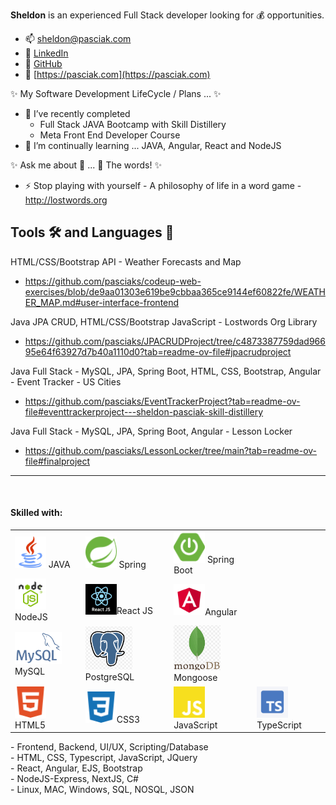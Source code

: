 **Sheldon** is an experienced Full Stack developer looking for 💰 opportunities.

- 📫 sheldon@pasciak.com
- 👔 [LinkedIn](https://www.linkedin.com/in/sheldonpasciak)
- 🔗 [GitHub](https://github.com/pasciaks)
- 🏡 [https://pasciak.com](https://pasciak.com)

✨ My Software Development LifeCycle / Plans ... ✨

- 🌱 I’ve recently completed
  - Full Stack JAVA Bootcamp with Skill Distillery
  - Meta Front End Developer Course
- 🌱 I’m continually learning ... JAVA, Angular, React and NodeJS

✨ Ask me about 🤔 ... 💬 The words! ✨

- ⚡ Stop playing with yourself - A philosophy of life in a word game - http://lostwords.org

## Tools 🛠️ and Languages 💬

HTML/CSS/Bootstrap API - Weather Forecasts and Map

- https://github.com/pasciaks/codeup-web-exercises/blob/de9aa01303e619be9cbbaa365ce9144ef60822fe/WEATHER_MAP.md#user-interface-frontend

Java JPA CRUD, HTML/CSS/Bootstrap JavaScript - Lostwords Org Library

- https://github.com/pasciaks/JPACRUDProject/tree/c4873387759dad96695e64f63927d7b40a1110d0?tab=readme-ov-file#jpacrudproject

Java Full Stack - MySQL, JPA, Spring Boot, HTML, CSS, Bootstrap, Angular - Event Tracker - US Cities

- https://github.com/pasciaks/EventTrackerProject?tab=readme-ov-file#eventtrackerproject---sheldon-pasciak-skill-distillery

Java Full Stack - MySQL, JPA, Spring Boot, Angular - Lesson Locker

- https://github.com/pasciaks/LessonLocker/tree/main?tab=readme-ov-file#finalproject

<hr><br>

#### Skilled with: &nbsp;

<table>
    <tr>
      <td><img src="media/java-svgrepo-com.svg" alt="Java" width="50"> JAVA</td>
      <td><img src="media/spring-color.svg" alt="Figma" width="50"> Spring</td>
      <td><img src="media/springboot-color.svg" alt="SpringBoot" width="50"> Spring Boot</td>
    </tr>
    <tr>
      <td><img src="media/node_icon.png" alt="NodeJS" width="50">NodeJS</td>
      <td><img src="media/react_icon.png" alt="TypeScript" width="50">React JS</td>
      <td><img src="media/angular_icon.png" alt="TypeScript" width="50">Angular</td>
      </tr>
    <tr>
      <td><img src="media/mysql.png" alt="MySQL" width="75"> MySQL</td> 
      <td><img src="media/postgresql.png" alt="PostgreSQL" width="75"> PostgreSQL</td> 
      <td><img src="media/mongoose_logo.png" alt="Mongoose" width="75"> Mongoose</td> 
    </tr>
    <tr>
      <td><img src="media/html5-color.svg" alt="HTML5" width="50">HTML5</td>
      <td><img src="media/css3-color.svg" alt="CSS3" width="50">CSS3</td>
      <td><img src="media/javascript-color.svg" alt="Javascript" width="50">JavaScript</td>
      <td><img src="media/ts_icon.png" alt="TypeScript" width="50">TypeScript</td>
    </tr>
</table>

<table>
    <tr>
      - Frontend, Backend, UI/UX, Scripting/Database<br>
      - HTML, CSS, Typescript, JavaScript, JQuery<br>
      - React, Angular, EJS, Bootstrap<br>
      - NodeJS-Express, NextJS, C#<br>
      - Linux, MAC, Windows, SQL, NOSQL, JSON<br>
    </tr>
</table>
